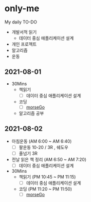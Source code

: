 # only-me
My daily TO-DO
* 개발서적 읽기
  * 데이터 중심 애플리케이션 설계
* 개인 프로젝트
* 알고리즘
* 운동

## 2021-08-01
* 30Mins
  * 책읽기
    - [ ] 데이터 중심 애플리케이션 설계
  * 코딩
    - [ ] [morseGo](https://github.com/hellworld-io/morseGo)
  * 알고리즘 공부

## 2021-08-02
* 아침운동 (AM 6:00 ~ AM 6:40)
  - [ ] 팔운동 10-20 / 3R , 쉐도우
  - [ ] 줄넘기 3R
* 전날 읽은 책 정리 (AM 6:50 ~ AM 7:20)
  - [ ] 데이터 중심 애플리케이션 설계 
* 30Mins
  * 책읽기 (PM 10:45 ~ PM 11:15)
    - [ ] 데이터 중심 애플리케이션 설계
  * 코딩 (PM 11:20 ~ PM 11:50)
    - [ ] [morseGo](https://github.com/hellworld-io/morseGo)